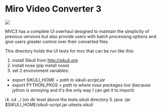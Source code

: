 Miro Video Converter 3
======================

<img src="http://cl.ly/ECBE/o"/></img>

MVC3 has a complete UI overhaul designed to maintain the simplicity of previous versions but also provide
users with batch processing options and give users greater control over their converted files.


This directory holds the UI tests for mvc that can be run like this:

1. install Sikuli from http://sikuli.org
2. install nose (pip install nose)
3. set 2 environment variables:
 - export SIKULI_HOME = *path to sikuli-script.jar*
 - export PYTHON_PKGS = *path to where nose packages live* (because jython is annoying and it's the only way I can get it to import)

i4. cd ../ (on dir level above the tests.sikuli directory
5. java -jar $SIKULI_HOME/sikuli-script.jar uitests.sikuli







